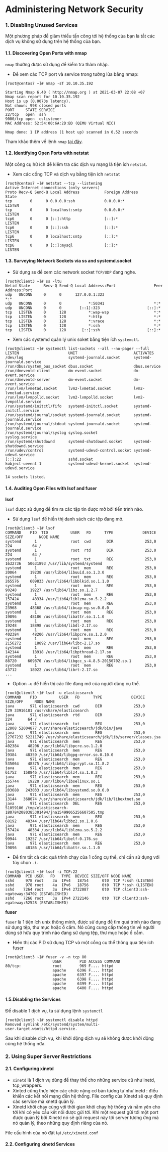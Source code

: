 # Administering Network Security

### 1. Disabling Unused Services

Một phương pháp để giảm thiểu tấn công tới hệ thống của bạn là tắt các dịch vụ không sử dụng trên hệ thống của bạn. 

#### 1.1. Discovering Open Ports with nmap

`nmap` thường được sử dụng để kiểm tra thâm nhập.

- Để xem các TCP port và service trong tường lửa bằng nmap: 

```
[root@centos7 ~]# nmap -sT 10.10.35.192

Starting Nmap 6.40 ( http://nmap.org ) at 2021-03-07 22:08 +07
Nmap scan report for 10.10.35.192
Host is up (0.0073s latency).
Not shown: 998 closed ports
PORT     STATE SERVICE
22/tcp   open  ssh
9000/tcp open  cslistener
MAC Address: 52:54:00:6A:2D:BD (QEMU Virtual NIC)

Nmap done: 1 IP address (1 host up) scanned in 0.52 seconds
```

Tham khảo thêm về lệnh `nmap` [tại đây](https://github.com/hungviet99/THUC-TAP/blob/master/Linux/Linux%20Command/8.NMAP.md).

#### 1.2. Identifying Open Ports with netstat

Một công cụ hữ ích để kiểm tra các dịch vụ mạng là tiện ích `netstat`. 

- Xem các cổng TCP và dịch vụ bằng tiện ích `netstat`

```
[root@centos7 ~]# netstat --tcp --listening
Active Internet connections (only servers)
Proto Recv-Q Send-Q Local Address           Foreign Address         State
tcp        0      0 0.0.0.0:ssh             0.0.0.0:*               LISTEN
tcp        0      0 localhost:smtp          0.0.0.0:*               LISTEN
tcp6       0      0 [::]:http               [::]:*                  LISTEN
tcp6       0      0 [::]:ssh                [::]:*                  LISTEN
tcp6       0      0 localhost:smtp          [::]:*                  LISTEN
tcp6       0      0 [::]:mysql              [::]:*                  LISTEN
```

#### 1.3. Surveying Network Sockets via ss and systemd.socket

- Sử dụng ss để xem các network socket `TCP/UDP` đang nghe. 

```
[root@client3 ~]# ss -ltu
Netid State      Recv-Q Send-Q Local Address:Port                 Peer Address:Port      
udp   UNCONN     0      0      127.0.0.1:323                        *:*                  
udp   UNCONN     0      0            *:50341                      *:*
udp   UNCONN     0      0        [::1]:323                     [::]:*
tcp   LISTEN     0      128          *:wap-wsp                    *:*
tcp   LISTEN     0      128          *:http                       *:*
tcp   LISTEN     0      128          *:vrace                      *:*
tcp   LISTEN     0      128          *:ssh                        *:*
tcp   LISTEN     0      128       [::]:ssh                     [::]:*
```

- Xem các systemd quản lý unix soket bằng tiện ích `systemctl`.

```
[root@client3 ~]# systemctl list-sockets --all --no-pager --full
LISTEN                      UNIT                         ACTIVATES
/dev/log                    systemd-journald.socket      systemd-journald.service
/run/dbus/system_bus_socket dbus.socket                  dbus.service
/run/dmeventd-client        dm-event.socket              dm-event.service
/run/dmeventd-server        dm-event.socket              dm-event.service
/run/lvm/lvmetad.socket     lvm2-lvmetad.socket          lvm2-lvmetad.service
/run/lvm/lvmpolld.socket    lvm2-lvmpolld.socket         lvm2-lvmpolld.service
/run/systemd/initctl/fifo   systemd-initctl.socket       systemd-initctl.service
/run/systemd/journal/socket systemd-journald.socket      systemd-journald.service
/run/systemd/journal/stdout systemd-journald.socket      systemd-journald.service
/run/systemd/journal/syslog syslog.socket                syslog.service
/run/systemd/shutdownd      systemd-shutdownd.socket     systemd-shutdownd.service
/run/udev/control           systemd-udevd-control.socket systemd-udevd.service
[::]:22                     sshd.socket
kobject-uevent 1            systemd-udevd-kernel.socket  systemd-udevd.service

14 sockets listed.
```

#### 1.4. Auditing Open Files with lsof and fuser

**lsof**

`lsof` được sử dụng để tìm ra các tập tin được mở bởi tiến trình nào. 

- Sử dụng `lsof` để hiển thị danh sách các tệp đang mở.

```
[root@client3 ~]# lsof
COMMAND    PID  TID          USER   FD      TYPE             DEVICE  SIZE/OFF       NODE NAME
systemd      1               root  cwd       DIR              253,0       224         64 /
systemd      1               root  rtd       DIR              253,0       224         64 /
systemd      1               root  txt       REG              253,0   1632736   50631893 /usr/lib/systemd/systemd
systemd      1               root  mem       REG              253,0     20064      19238 /usr/lib64/libuuid.so.1.3.0
systemd      1               root  mem       REG              253,0    265576     609833 /usr/lib64/libblkid.so.1.1.0
systemd      1               root  mem       REG              253,0     90248      19227 /usr/lib64/libz.so.1.2.7
systemd      1               root  mem       REG              253,0    157424      48334 /usr/lib64/liblzma.so.5.2.2
systemd      1               root  mem       REG              253,0     23968      48368 /usr/lib64/libcap-ng.so.0.0.0
systemd      1               root  mem       REG              253,0     19896      48186 /usr/lib64/libattr.so.1.1.0
systemd      1               root  mem       REG              253,0     19248      18898 /usr/lib64/libdl-2.17.so
systemd      1               root  mem       REG              253,0    402384      48206 /usr/lib64/libpcre.so.1.2.0
systemd      1               root  mem       REG              253,0   2156272      18892 /usr/lib64/libc-2.17.so
systemd      1               root  mem       REG              253,0    142144      18918 /usr/lib64/libpthread-2.17.so
systemd      1               root  mem       REG              253,0     88720     609870 /usr/lib64/libgcc_s-4.8.5-20150702.so.1
systemd      1               root  mem       REG              253,0     43712      18922 /usr/lib64/librt-2.17.so
...
```

- Option `-u` để hiển thị các file đang mở của người dùng cụ thể. 

```
[root@client3 ~]# lsof -u elasticsearch
COMMAND    PID          USER   FD      TYPE             DEVICE  SIZE/OFF     NODE NAME
java       971 elasticsearch  cwd       DIR              253,0       129 33916181 /usr/share/elasticsearch
java       971 elasticsearch  rtd       DIR              253,0       224       64 /
java       971 elasticsearch  txt       REG              253,0     12808 52004877 /usr/share/elasticsearch/jdk/bin/java
java       971 elasticsearch  mem       REG              253,0  12767232 52211749 /usr/share/elasticsearch/jdk/lib/server/classes.jsa
java       971 elasticsearch  mem       REG              253,0    402384    48206 /usr/lib64/libpcre.so.1.2.0
java       971 elasticsearch  mem       REG              253,0     19384    48359 /usr/lib64/libgpg-error.so.0.10.0
java       971 elasticsearch  mem       REG              253,0    535064    48375 /usr/lib64/libgcrypt.so.11.8.2
java       971 elasticsearch  mem       REG              253,0     61752   158846 /usr/lib64/liblz4.so.1.8.3
java       971 elasticsearch  mem       REG              253,0    155744    19220 /usr/lib64/libselinux.so.1
java       971 elasticsearch  mem       REG              253,0    203688   243033 /usr/lib64/libsystemd.so.0.6.0
java       971 elasticsearch  mem       REG              253,0     13144   368074 /usr/share/elasticsearch/jdk/lib/libextnet.so
java       971 elasticsearch  DEL       REG              253,0           51059106 /tmp/elasticsearch-1807842080385301494/jna15499065256607505.tmp
java       971 elasticsearch  mem       REG              253,0     68192    48344 /usr/lib64/libbz2.so.1.0.6
java       971 elasticsearch  mem       REG              253,0    157424    48334 /usr/lib64/liblzma.so.5.2.2
java       971 elasticsearch  mem       REG              253,0     99944    19257 /usr/lib64/libelf-0.176.so
java       971 elasticsearch  mem       REG              253,0     19896    48186 /usr/lib64/libattr.so.1.1.0
```

- Để tìm tất cả các quá trình chạy của 1 cổng cụ thể, chỉ cần sử dụng với tùy chọn `-i`. 

```
[root@client3 ~]# lsof -i TCP:22
COMMAND  PID USER   FD   TYPE  DEVICE SIZE/OFF NODE NAME
sshd     978 root    3u  IPv4   18754      0t0  TCP *:ssh (LISTEN)
sshd     978 root    4u  IPv6   18756      0t0  TCP *:ssh (LISTEN)
sshd    7264 root    3u  IPv4 2722087      0t0  TCP client3:ssh->gateway:34702 (ESTABLISHED)
sshd    7266 root    3u  IPv4 2722146      0t0  TCP client3:ssh->gateway:52528 (ESTABLISHED)
```

**fuser**

`fuser` là 1 tiện ích unix thông minh, được sử dụng để tìm quá trình nào đang sử dụng tệp, thư mục hoặc ổ cắm. Nó cũng cung cấp thông tin về người dùng sở hữu quy trình nào đang sử dụng tệp, thư mục hoặc ổ cắm. 

- Hiển thị các PID sử dụng TCP và một cổng cụ thể thông qua tiện ích fuser

```
[root@client3 ~]# fuser -v -n tcp 80
                     USER        PID ACCESS COMMAND
80/tcp:              root        969 F.... httpd
                     apache     6396 F.... httpd
                     apache     6397 F.... httpd
                     apache     6398 F.... httpd
                     apache     6399 F.... httpd
                     apache     6400 F.... httpd
```

#### 1.5.Disabling the Services

Để disable 1 dịch vụ, ta sử dụng lệnh `systemctl` 

```
[root@client3 ~]# systemctl disable httpd
Removed symlink /etc/systemd/system/multi-user.target.wants/httpd.service.
```

Sau khi disable dịch vụ, khi khởi động dịch vụ sẽ không được khởi động cùng hệ thống nữa. 

### 2. Using Super Server Restrictions

#### 2.1. Configuring xinetd

- `xinetd` là 1 dịch vụ dùng để thay thế cho những service cũ như inetd, tcp_wrappers. 
- Xinted cũng thực hiện các chức năng cơ bản tương tự như inetd : điều khiển các kết nối mạng đến hệ thống. File config của Xinetd sẽ quy định các service mà xnetd quản lý.
- Xinetd khởi chạy cùng với thời gian khởi chạy hệ thống và nằm yên cho tới khi có yêu cầu kết nối được gửi tới. Khi một request gửi tới một port được quản lý bởi Xinetd nó sẽ gửi request này tới server tương ứng mà nó quản lý, theo những quy định riêng của nó.

File cấu hình của nó đặt tại `/etc/xinetd.conf`  

#### 2.2. Configuring xinetd Services

